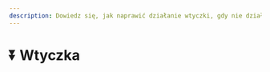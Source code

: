 ```yaml
---
description: Dowiedz się, jak naprawić działanie wtyczki, gdy nie działa poprawnie.
---
```


# ⏬ Wtyczka
